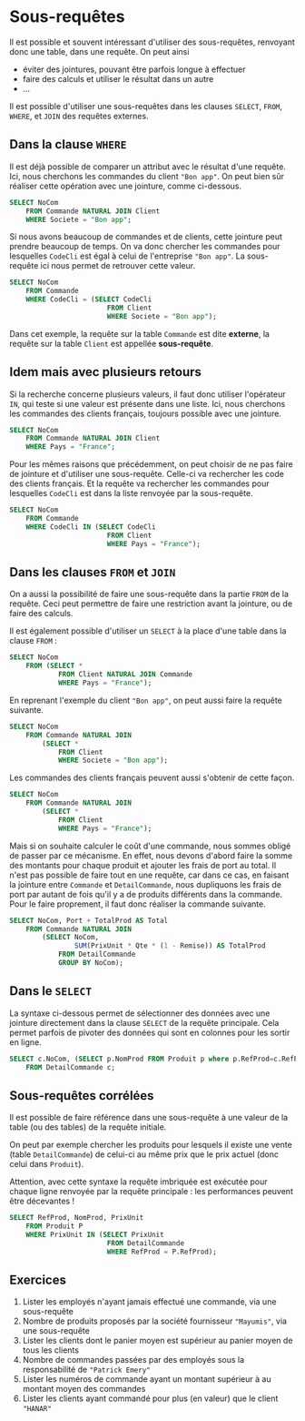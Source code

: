 # Sous-requêtes 

Il est possible et souvent intéressant d'utiliser des sous-requêtes, renvoyant donc une table, dans une requête. On peut ainsi 

- éviter des jointures, pouvant être parfois longue à effectuer
- faire des calculs et utiliser le résultat dans un autre
- ...

Il est possible d'utiliser une sous-requêtes dans les clauses `SELECT`, `FROM`, `WHERE`, et `JOIN` des requêtes externes. 

## Dans la clause  `WHERE`

Il est déjà possible de comparer un attribut avec le résultat d'une requête. Ici, nous cherchons les commandes du client `"Bon app"`. On peut bien sûr réaliser cette opération avec une jointure, comme ci-dessous.

```sql
SELECT NoCom
	FROM Commande NATURAL JOIN Client
	WHERE Societe = "Bon app";
```

Si nous avons beaucoup de commandes et de clients, cette jointure peut prendre beaucoup de temps. On va donc chercher les commandes pour lesquelles `CodeCli` est égal à celui de l'entreprise `"Bon app"`. La sous-requête ici nous permet de retrouver cette valeur.

```sql
SELECT NoCom
	FROM Commande
	WHERE CodeCli = (SELECT CodeCli
						FROM Client
						WHERE Societe = "Bon app");
```

Dans cet exemple, la requête sur la table `Commande` est dite **externe**, la requête sur la table `Client` est appellée **sous-requête**.


## Idem mais avec plusieurs retours

Si la recherche concerne plusieurs valeurs, il faut donc utiliser l'opérateur `IN`, qui teste si une valeur est présente dans une liste. Ici, nous cherchons les commandes des clients français, toujours possible avec une jointure.

```sql
SELECT NoCom
	FROM Commande NATURAL JOIN Client
	WHERE Pays = "France";
```

Pour les mêmes raisons que précédemment, on peut choisir de ne pas faire de jointure et d'utiliser une sous-requête. Celle-ci va rechercher les code des clients français. Et la requête va rechercher les commandes pour lesquelles `CodeCli` est dans la liste renvoyée par la sous-requête.

```sql
SELECT NoCom
	FROM Commande
	WHERE CodeCli IN (SELECT CodeCli
						FROM Client
						WHERE Pays = "France");
```

## Dans les clauses `FROM` et `JOIN`

On a aussi la possibilité de faire une sous-requête dans la partie `FROM` de la requête. Ceci peut permettre de faire une restriction avant la jointure, ou de faire des calculs. 

Il est également possible d'utiliser un `SELECT` à la place d'une table dans la clause `FROM` : 

```sql
SELECT NoCom
    FROM (SELECT *
            FROM Client NATURAL JOIN Commande
            WHERE Pays = "France");         
```

En reprenant l'exemple du client `"Bon app"`, on peut aussi faire la requête suivante.

```sql
SELECT NoCom
    FROM Commande NATURAL JOIN 
        (SELECT * 
            FROM Client   
            WHERE Societe = "Bon app");
```

Les commandes des clients français peuvent aussi s'obtenir de cette façon.

```sql
SELECT NoCom
    FROM Commande NATURAL JOIN 
        (SELECT *
            FROM Client
            WHERE Pays = "France");
```

Mais si on souhaite calculer le coût d'une commande, nous sommes obligé de passer par ce mécanisme. En effet, nous devons d'abord faire la somme des montants pour chaque produit et ajouter les frais de port au total. Il n'est pas possible de faire tout en une requête, car dans ce cas, en faisant la jointure entre `Commande` et `DetailCommande`, nous dupliquons les frais de port par autant de fois qu'il y a de produits différents dans la commande. Pour le faire proprement, il faut donc réaliser la commande suivante.

```sql
SELECT NoCom, Port + TotalProd AS Total
    FROM Commande NATURAL JOIN
        (SELECT NoCom, 
        		SUM(PrixUnit * Qte * (1 - Remise)) AS TotalProd
            FROM DetailCommande
            GROUP BY NoCom);
```

## Dans le `SELECT`

La syntaxe ci-dessous permet de sélectionner des données avec une jointure directement dans la clause `SELECT` de la requête principale. Cela permet parfois de pivoter des données qui sont en colonnes pour les sortir en ligne.

```sql
SELECT c.NoCom, (SELECT p.NomProd FROM Produit p where p.RefProd=c.RefProd)
    FROM DetailCommande c;   
```

## Sous-requêtes corrélées

Il est possible de faire référence dans une sous-requête à une valeur de la table (ou des tables) de la requête initiale.

On peut par exemple chercher les produits pour lesquels il existe une vente (table `DetailCommande`) de celui-ci au même prix que le prix actuel (donc celui dans `Produit`).

Attention, avec cette syntaxe la requête imbriquée est exécutée pour chaque ligne renvoyée par la requête principale : les performances peuvent être décevantes !

```sql
SELECT RefProd, NomProd, PrixUnit
    FROM Produit P
    WHERE PrixUnit IN (SELECT PrixUnit
                        FROM DetailCommande
                        WHERE RefProd = P.RefProd);
```

## Exercices

1. Lister les employés n'ayant jamais effectué une commande, via une sous-requête
1. Nombre de produits proposés par la société fournisseur `"Mayumis"`, via une sous-requête
1.  Lister les clients dont le panier moyen est supérieur au panier moyen de tous les clients
1. Nombre de commandes passées par des employés sous la responsabilité de `"Patrick Emery"`
1. Lister les numéros de commande ayant un montant supérieur à au montant moyen des commandes
1. Lister les clients ayant commandé pour plus (en valeur) que le client `"HANAR"`